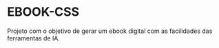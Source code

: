 # EBOOK-CSS
Projeto com o objetivo de gerar um ebook digital com as facilidades das ferramentas de IA. 
